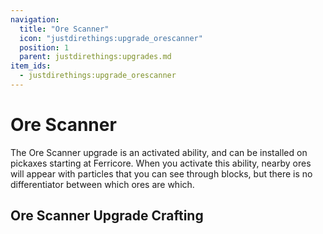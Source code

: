 ```yaml
---
navigation:
  title: "Ore Scanner"
  icon: "justdirethings:upgrade_orescanner"
  position: 1
  parent: justdirethings:upgrades.md
item_ids:
  - justdirethings:upgrade_orescanner
---
```


# Ore Scanner

The Ore Scanner upgrade is an activated ability, and can be installed on pickaxes starting at Ferricore. When you activate this ability, nearby ores will appear with particles that you can see through blocks, but there is no differentiator between which ores are which.

## Ore Scanner Upgrade Crafting



<Recipe id="justdirethings:upgrade_orescanner" />

